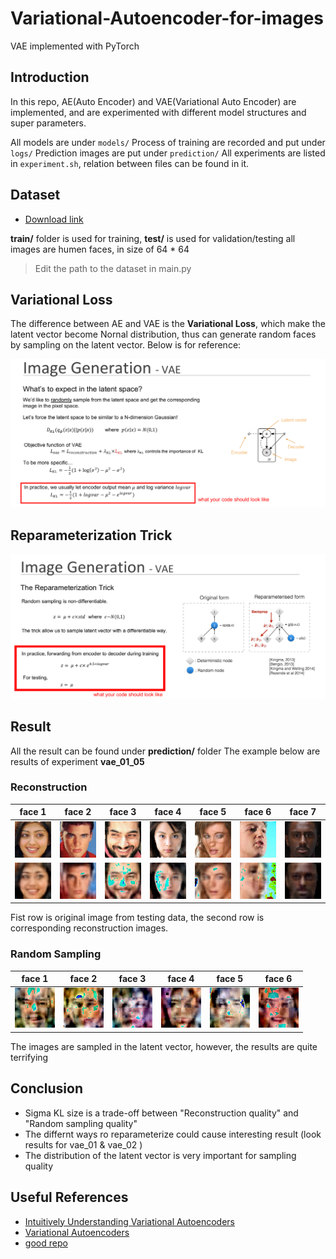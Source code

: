 # Variational-Autoencoder-for-images
VAE implemented with PyTorch

## Introduction
  
  In this repo, AE(Auto Encoder) and VAE(Variational Auto Encoder) are implemented, 
  and are experimented with different model structures and super parameters.
  
  All models are under ```models/``` 
  Process of training are recorded and put under ```logs/```
  Prediction images are put under ```prediction/```
  All experiments are listed in ```experiment.sh```, relation between files can be found in it.

## Dataset
 
 * [Download link](https://drive.google.com/file/d/1nByd2L5KokSI3BLO6y7BmeS3B6wJeFrF/view?usp=sharing)

 **train/** folder is used for training, **test/** is used for validation/testing
 all images are humen faces, in size of 64 * 64
 > Edit the path to the dataset in main.py

## Variational Loss

  The difference between AE and VAE is the **Variational Loss**, which make the latent 
  vector become Nornal distribution, thus can generate random faces by sampling on the 
  latent vector. Below is for reference:
  
  ![](images/05.png)

## Reparameterization Trick

  ![](images/06.png)

## Result

  All the result can be found under **prediction/** folder
  The example below are results of experiment **vae_01_05**

  ### Reconstruction

face 1 | face 2 | face 3 | face 4 | face 5 | face 6 | face 7
------ | ------ | ------ | ------ | ------ | ------ | ------
![](images/40000.png) | ![](images/40001.png) | ![](images/40002.png) | ![](images/40003.png) | ![](images/40004.png) | ![](images/40005.png) | ![](images/40006.png) 
![](images/00000.png) | ![](images/00001.png) | ![](images/00002.png) | ![](images/00003.png) | ![](images/00004.png) | ![](images/00005.png) | ![](images/00006.png) 

Fist row is original image from testing data, the second row is corresponding reconstruction images.

  ### Random Sampling

face 1 | face 2 | face 3 | face 4 | face 5 | face 6 
------ | ------ | ------ | ------ | ------ | ------ 
![](images/sample_00000.png) | ![](images/sample_00001.png) | ![](images/sample_00002.png) | ![](images/sample_00003.png) | ![](images/sample_00004.png) | ![](images/sample_00005.png) 

The images are sampled in the latent vector, however, the results are quite terrifying

## Conclusion

* Sigma KL size is a trade-off between "Reconstruction quality" and "Random sampling quality"
* The differnt ways ro reparameterize could cause interesting result (look results for vae_01 & vae_02 )
* The distribution of the latent vector is very important for sampling quality 

## Useful References

* [Intuitively Understanding Variational Autoencoders](https://towardsdatascience.com/intuitively-understanding-variational-autoencoders-1bfe67eb5daf)
* [Variational Autoencoders](https://www.jeremyjordan.me/variational-autoencoders/)
* [good repo](https://github.com/yzwxx/vae-celebA)
